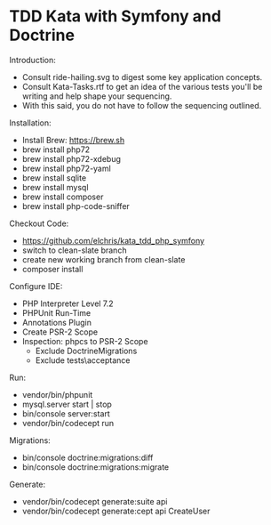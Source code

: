 TDD Kata with Symfony and Doctrine
==================================

Introduction:

* Consult ride-hailing.svg to digest some key application concepts.
* Consult Kata-Tasks.rtf to get an idea of the various tests you'll be writing and help shape your sequencing.
* With this said, you do not have to follow the sequencing outlined.

Installation:

* Install Brew: https://brew.sh
* brew install php72
* brew install php72-xdebug
* brew install php72-yaml
* brew install sqlite
* brew install mysql
* brew install composer
* brew install php-code-sniffer

Checkout Code:

* https://github.com/elchris/kata_tdd_php_symfony
* switch to clean-slate branch
* create new working branch from clean-slate
* composer install

Configure IDE:
* PHP Interpreter Level 7.2
* PHPUnit Run-Time
* Annotations Plugin
* Create PSR-2 Scope
* Inspection: phpcs to PSR-2 Scope
    * Exclude DoctrineMigrations
    * Exclude tests\acceptance

Run:

* vendor/bin/phpunit
* mysql.server start | stop
* bin/console server:start
* vendor/bin/codecept run

Migrations:

* bin/console doctrine:migrations:diff
* bin/console doctrine:migrations:migrate

Generate:

* vendor/bin/codecept generate:suite api
* vendor/bin/codecept generate:cept api CreateUser